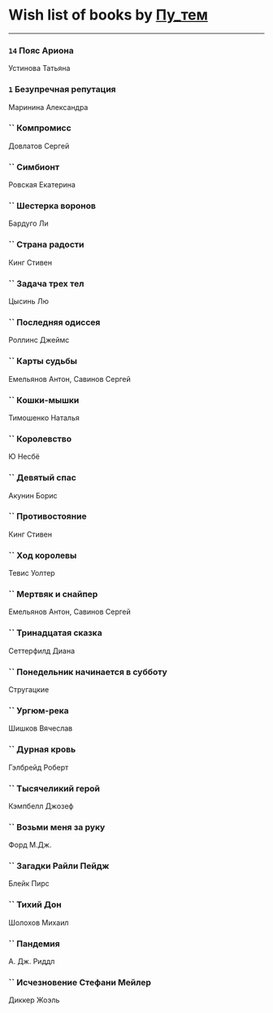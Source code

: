 # Wish list of books by [Пу_тем](https://www.facebook.com/profile.php?id=3448154788585127)
---

### `14` Пояс Ариона
Устинова Татьяна

### `1` Безупречная репутация
Маринина Александра

### `` Компромисс
Довлатов Сергей

### `` Симбионт
Ровская Екатерина

### `` Шестерка воронов
Бардуго Ли

### `` Страна радости
Кинг Стивен

### `` Задача трех тел
Цысинь Лю

### `` Последняя одиссея
Роллинс Джеймс

### `` Карты судьбы
Емельянов Антон, Савинов Сергей

### `` Кошки-мышки
Тимошенко Наталья

### `` Королевство
Ю Несбё

### `` Девятый спас
Акунин Борис

### `` Противостояние
Кинг Стивен

### `` Ход королевы
Тевис Уолтер

### `` Мертвяк и снайпер
Емельянов Антон, Савинов Сергей

### `` Тринадцатая сказка
Сеттерфилд Диана

### `` Понедельник начинается в субботу
Стругацкие

### `` Ургюм-река
Шишков Вячеслав

### `` Дурная кровь
Гэлбрейд Роберт

### `` Тысячеликий герой
Кэмпбелл Джозеф

### `` Возьми меня за руку
Форд М.Дж.

### `` Загадки Райли Пейдж
Блейк Пирс

### `` Тихий Дон
Шолохов Михаил

### `` Пандемия
А. Дж. Риддл

### `` Исчезновение Стефани Мейлер
Диккер Жоэль

